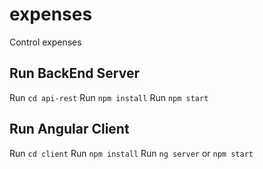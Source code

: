 # expenses
Control expenses

## Run BackEnd Server
Run `cd api-rest`
Run `npm install`
Run `npm start`

## Run Angular Client
Run `cd client`
Run `npm install`
Run `ng server` or `npm start`
